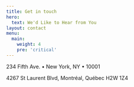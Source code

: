 ```yaml
---
title: Get in touch
hero:
  text: We'd Like to Hear from You
layout: contact
menu:
  main: 
    weight: 4
    pre: 'critical'
---
```

234 Fifth Ave. • New York, NY • 10001

4267 St Laurent Blvd, Montréal, Québec H2W 1Z4